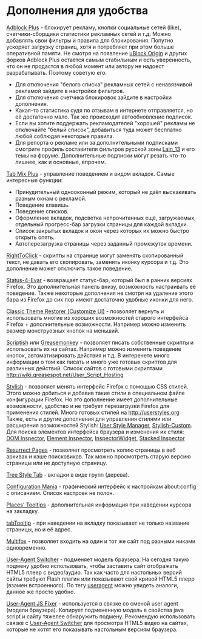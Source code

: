 # Дополнения для удобства

[Adblock Plus](https://addons.mozilla.org/En-us/firefox/addon/adblock-plus) - блокирует рекламу, кнопки социальные сетей (like), счетчики-сборщики статистики рекламных сетей и т.д. Можно добавлять свои фильтры и правила для блокирования. Попутно ускоряет загрузку страниц, хотя и потребляет при этом больше оперативной памяти.
Не смотря на появление [uBlock Origin](https://addons.mozilla.org/en-us/firefox/addon/ublock-origin/) и других форков Adblock Plus остаётся самым стабильным и есть уверенность, что он не продастся в любой момент или автору не надоест разрабатывать. Поэтому советую его.
* Для отключения "белого списка" рекламных сетей с ненавязчивой рекламой зайдите в настройки фильтров.
* Для отключения счетчика блокировок зайдите в настройки дополнения.
* Какая-то статистика судя по отзывам в интернете отправляется, но её достаточно мало. Так же происходит автообновление подписок.
* Если вы хотите поддержать рекламодателей "хорошей" рекламы не отключайте "белый список", добавиться туда может бесплатно любой соблюдая некоторые правила.
* Для репорта о рекламе или за дополнительными подписками смотрите профиль составителя фильтров русской зоны [Lain_13](https://forum.mozilla-russia.org/profile.php?id=9723) и его темы на форуме. Дополнительные подписки могут резать что-то лишнее, как и основные, впрочем.

[Tab Mix Plus](https://addons.mozilla.org/en-us/firefox/addon/tab-mix-plus) - управление поведением и видом вкладок. Самые интересные функции:
* Принудительный однооконный режим, который не даёт выскакивать разным окнам с рекламой.
* Поведение клавишь.
* Поведение списков.
* Оформление вкладок, подсветка непрочитанных ещё, загружаемых, отдельный прогресс-бар загрузки страницы для каждой вкладки.
* Список закрытых вкладок и окон через которых их можно быстро открыть опять.
* Автоперезагрузка страницы через заданный промежуток времени.

[RightToClick](https://addons.mozilla.org/en-us/firefox/addon/righttoclick) - скрипты на странице могут заменять скопированный текст, не давать его скопировать, заменять иконку курсора и т.д. Это дополнение может отключить такое поведение.

[Status-4-Evar](https://addons.mozilla.org/en-us/firefox/addon/status-4-evar) - возвращает статус-бар, который был в ранних версиях Firefox. Это дополнительная панель внизу, возможность настраивать её поведение. Также некоторые дополнения не смотря на удаление этого бара из Firefox до сих пор имеют достаточно удобные иконки для него.

[Classic Theme Restorer (Customize UI)](https://addons.mozilla.org/en-us/firefox/addon/classicthemerestorer) - позволяет вернуть и использовать многие из хороших возможностей старого интерфейса Firefox + дополнительные возможности. Например можно изменить размер монструозных кнопок на меньший.

[Scriptish](https://addons.mozilla.org/en-us/firefox/addon/scriptish) или [Greasemonkey](https://addons.mozilla.org/ru/firefox/addon/greasemonkey) - позволяет писать собственные скрипты и использовать их на сайтах. Например можно изменить поведение кнопок, автоматизировать действия и т.д. В интеренете много информации о том как писать и много уже готовых скриптов для различных действий.
Список сайтов с готовыми скриптами http://wiki.greasespot.net/User_Script_Hosting

[Stylish](https://addons.mozilla.org/en-us/firefox/addon/stylish) - позволяет менять интерфейс Firefox с помощью CSS стилей. Этого можно добиться и добавив такие стили в специальном файле конфигурации Firefox. Но это дополнение имеет дополнительные возможности, удобство и не требует перезагрузки Firefox для применения стилей. Много готовых стилей на http://userstyles.org
Также, есть и другие дополнения для управления стилями или расширения возможностей Stylish:
[User Style Manager](https://addons.mozilla.org/ru/firefox/addon/user-style-manager/), 
[Stylish-Custom](https://addons.mozilla.org/ru/firefox/addon/stylish-custom).
 Для поиска элементов интерфейса браузера и изменения их стиля:
[DOM Inspector](https://addons.mozilla.org/en-us/firefox/addon/dom-inspector-6622/), 
[Element Inspector](https://addons.mozilla.org/en-Us/firefox/addon/element-inspector), 
[InspectorWidget](https://addons.mozilla.org/en-us/firefox/addon/inspectorwidget), 
[Stacked Inspector](https://addons.mozilla.org/en-US/firefox/addon/stacked-inspector)

[Resurrect Pages](https://addons.mozilla.org/en-us/firefox/addon/resurrect-pages) - позволяет просмотреть копию страницы в веб архивах и кэше поисковиков. Так можно просмотреть старую версию страницы или не доступную страницу.

[Tree Style Tab](https://addons.mozilla.org/en-us/firefox/addon/tree-style-tab) - вкладки в виде групп (дерева).

[Configuration Mania](https://addons.mozilla.org/en-us/firefox/addon/configuration-mania-4420) - графический интерфейс к настройкам about:config с описанием. Список настроек не полон.

[Places' Tooltips](https://addons.mozilla.org/ru/firefox/addon/places-tooltips/) - дополнительная информация при наведении курсора на закладку.

[tabTooltip](https://addons.mozilla.org/ru/firefox/addon/tabtooltip) - при наведении на вкладку показывает не только название страницы, но и её адрес.

[Multifox](https://addons.mozilla.org/En-us/firefox/addon/multifox/?src=hp-dl-featured) - позволяет входить на один и тот же сайт под разными никами одновременно.

[User-Agent Switcher](https://addons.mozilla.org/en-us/firefox/addon/user-agent-switcher-firefox) - подменяет модель браузера. На сегодня такую подмену удобно использовать, чтобы заставить сайт отображать HTML5 плеер с видео/аудио. Так как часто для настольных версий сайты требуют Flash плагин или показывают свой кривой HTML5 плерр (взамен встроенного). По тегу [useragent](https://addons.mozilla.org/en-us/firefox/tag/useragent) можно увидеть аналоги, данное же просто удобно.

[User-Agent JS Fixer](https://addons.mozilla.org/en-us/firefox/addon/user-agent-js-fixer/) - используется в связке со сменой user agent (модели браузера). Копирует подмененную модель в свойства java script и сайту тяжелее обнаружить подмену. Рекомендую использовать связке с [User-Agent Switcher](https://addons.mozilla.org/en-us/firefox/addon/user-agent-switcher-firefox) для просмотра HTML5 видео на сайтах, которые не хотят его показывать настольным версиям браузера.